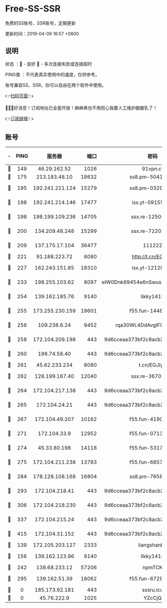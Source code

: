 # Free-SS-SSR

免费的SS账号、SSR账号，定期更新

更新时间：2019-04-09 16:57 +0800

## 说明

状态     ：🙂 - 良好 🙁 - 多次连接失败或连接超时

PING值   ：不代表真实使用中的速度，仅供参考。

账号兼容SS、SSR，你可以自由在两个软件中使用。

👉[扫码页面](https://liesauer.github.io/Free-SS-SSR/)👈

🎉🎉🎉好消息！订阅地址已全面开放！麻麻再也不用担心我要人工维护酸酸乳了！

👉[订阅链接](https://www.liesauer.net/yogurt/subscribe?ACCESS_TOKEN=DAYxR3mMaZAsaqUb)👈

## 账号

|-|PING|服务器|端口|密码|加密方式|区域|
|:----:|:----:|:-----:|-----:|:----:|:----:|:----:|
|🙂|149|46.29.162.52|1026|91vpn.cf|rc4-md5|RU|
|🙂|175|213.183.48.10|18632|ss8.pm-50413553|rc4-md5|RU|
|🙂|195|192.241.221.124|15279|ss8.pm-03297387|aes-256-cfb|US|
|🙂|198|192.241.214.146|17477|isx.yt-09155805|aes-256-cfb|US|
|🙂|198|198.199.109.236|14705|ssx.re-12505004|aes-256-cfb|US|
|🙂|200|134.209.48.248|15299|ssx.re-72202420|aes-256-cfb|US|
|🙂|209|137.175.17.104|36477|111222|aes-256-cfb|US|
|🙂|221|91.188.223.72|8080|http://t.cn/EGJIyrl|rc4-md5|RU|
|🙂|227|162.243.151.85|18310|isx.yt-12120074|aes-256-cfb|US|
|🙂|233|198.255.103.62|8097|eIW0Dnk69454e6nSwuspv9DmS201tQ0D|aes-256-cfb|US|
|🙂|254|139.162.185.76|9140|likky1415|aes-256-cfb|DE|
|🙂|255|173.255.230.159|19601|f55.fun-14484669|aes-256-cfb|US|
|🙂|256|109.238.6.24|9452|rqa30WL4DdAvgIFG6Fs3znzTa|aes-256-cfb|FR|
|🙂|258|172.104.209.198|443|9d6cceaa373bf2c8acb22e60b6a58be6|aes-256-cfb|US|
|🙂|260|198.74.58.40|443|9d6cceaa373bf2c8acb22e60b6a58be6|aes-256-cfb|US|
|🙂|261|45.62.233.234|8080|t.cn/EGJIyrl|rc4-md5|CA|
|🙂|262|128.199.167.40|12040|ssx.re-36701064|aes-256-cfb|SG|
|🙂|264|172.104.217.138|443|9d6cceaa373bf2c8acb22e60b6a58be6|aes-256-cfb|US|
|🙂|265|172.104.24.21|443|9d6cceaa373bf2c8acb22e60b6a58be6|aes-256-cfb|US|
|🙂|267|172.104.49.207|10162|f55.fun-41905372|aes-256-cfb|SG|
|🙂|271|172.104.33.9|12952|f55.fun-07138096|aes-256-cfb|SG|
|🙂|274|45.33.80.198|14118|f55.fun-53173364|aes-256-cfb|US|
|🙂|275|172.104.211.238|13783|f55.fun-68574119|aes-256-cfb|US|
|🙂|284|178.128.108.168|16804|ss8.pm-76588510|aes-256-cfb|SG|
|🙂|293|172.104.218.41|443|9d6cceaa373bf2c8acb22e60b6a58be6|aes-256-cfb|US|
|🙂|306|172.104.218.230|443|9d6cceaa373bf2c8acb22e60b6a58be6|aes-256-cfb|US|
|🙂|337|172.104.215.24|443|9d6cceaa373bf2c8acb22e60b6a58be6|aes-256-cfb|US|
|🙂|415|172.104.31.152|443|9d6cceaa373bf2c8acb22e60b6a58be6|aes-256-cfb|US|
|🙂|139|172.105.203.127|2333|liangshanbo|chacha20|JP|
|🙂|156|139.162.123.96|9140|likky1415|aes-256-cfb|JP|
|🙂|242|138.68.233.12|57206|npmTCK|rc4-md5|US|
|🙁|295|139.162.51.39|18062|f55.fun-67295461|aes-256-cfb|SG|
|🙁|0|185.173.92.181|443|sssru.icu|rc4-md5|RU|
|🙁|0|45.76.222.9|1025|YZcCjQ|rc4-md5|JP|
